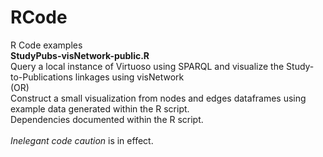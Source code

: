 # RCode
R Code examples<br>
<b>StudyPubs-visNetwork-public.R</b> <br>
   Query a local instance of Virtuoso using SPARQL and visualize the Study-to-Publications linkages using visNetwork<br>
   (OR)<br>
   Construct a small visualization from nodes and edges dataframes using  example data generated within the R script.
   <br>
   Dependencies documented within the R script.<br>
   <br>
   <i>Inelegant code caution</i> is in effect.
   
   
   

